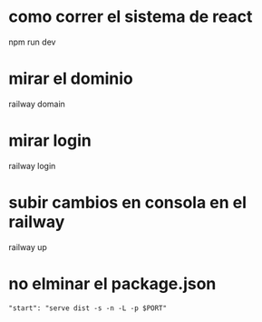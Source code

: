 # como correr el sistema de react 
 npm run dev

# mirar el dominio 

railway domain 

# mirar login 

railway login

# subir cambios en consola en el railway

railway up

# no elminar el package.json 

    "start": "serve dist -s -n -L -p $PORT"
    
